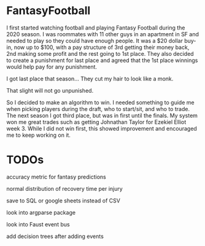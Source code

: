 # FantasyFootball
I first started watching football and playing Fantasy Football during the 2020 season. I was roommates with 11 other guys in an apartment in SF and needed to play so they could have enough people. It was a $20 dollar buy-in, now up to $100, with a pay structure of 3rd getting their money back, 2nd making some profit and the rest going to 1st place. They also decided to create a punishment for last place and agreed that the 1st place winnings would help pay for any punishment.

I got last place that season...
They cut my hair to look like a monk.

That slight will not go unpunished.

So I decided to make an algorithm to win. I needed something to guide me when picking players during the draft, who to start/sit, and who to trade. The next season I got third place, but was in first until the finals. My system won me great trades such as getting Johnathan Taylor for Ezekiel Elliot week 3. While I did not win first, this showed improvement and encouraged me to keep working on it.

# TODOs

accuracy metric for fantasy predictions

normal distribution of recovery time per injury

save to SQL or google sheets instead of CSV

look into argparse package

look into Faust event bus

add decision trees after adding events